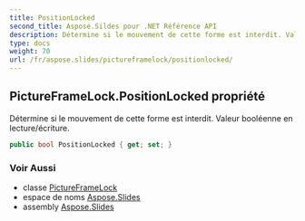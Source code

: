 ```yaml
---
title: PositionLocked
second_title: Aspose.Sildes pour .NET Référence API
description: Détermine si le mouvement de cette forme est interdit. Valeur booléenne en lecture/écriture.
type: docs
weight: 70
url: /fr/aspose.slides/pictureframelock/positionlocked/
---
```


## PictureFrameLock.PositionLocked propriété

Détermine si le mouvement de cette forme est interdit. Valeur booléenne en lecture/écriture.

```csharp
public bool PositionLocked { get; set; }
```

### Voir Aussi

* classe [PictureFrameLock](../../pictureframelock)
* espace de noms [Aspose.Slides](../../pictureframelock)
* assembly [Aspose.Slides](../../../)

<!-- NE PAS ÉDITER : généré par xmldocmd pour Aspose.Slides.dll -->
